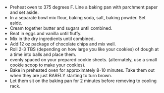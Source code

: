 * Preheat oven to 375 degrees F. Line a baking pan with parchment paper and set aside.
* In a separate bowl mix flour, baking soda, salt, baking powder. Set aside.
* Cream together butter and sugars until combined.
* Beat in eggs and vanilla until fluffy.
* Mix in the dry ingredients until combined.
* Add 12 oz package of chocolate chips and mix well.
* Roll 2-3 TBS (depending on how large you like your cookies) of dough at a time into balls and place them.
* evenly spaced on your prepared cookie sheets. (alternately, use a small cookie scoop to make your cookies).
* Bake in preheated oven for approximately 8-10 minutes. Take them out when they are just BARELY starting to turn brown.
* Let them sit on the baking pan for 2 minutes before removing to cooling rack.
